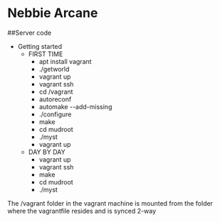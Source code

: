 # Nebbie Arcane
##Server code
* Getting started
    * FIRST TIME
        * apt install vagrant
        * ./getworld
        * vagrant up
        * vagrant ssh
        * cd /vagrant
        * autoreconf
        * automake --add-missing
        * ./configure
        * make
        * cd mudroot
        * ./myst
        * vagrant up
    * DAY BY DAY
        * vagrant up
        * vagrant ssh
        * make
        * cd mudroot
        * ./myst

The /vagrant folder in the vagrant machine is mounted from the folder where the vagrantfile resides and is synced 2-way





